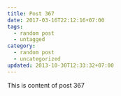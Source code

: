 ```yaml
---
title: Post 367
date: 2017-03-16T22:12:16+07:00
tags:
  - random post
  - untagged
category:
  - random post
  - uncategorized
updated: 2013-10-30T12:33:32+07:00
---
```

This is content of post 367